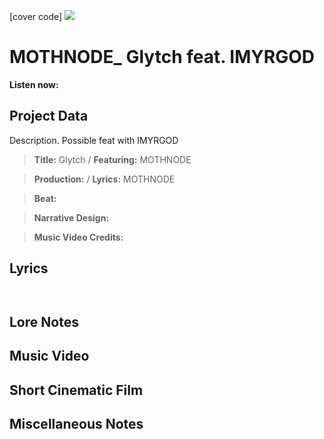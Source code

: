 [cover code] ![](57175019_319474918741616_8502199518755923887_n.jpg)

# MOTHNODE_ Glytch feat. IMYRGOD

**Listen now:** 

## Project Data

Description. Possible feat with IMYRGOD

> **Title:** Glytch / **Featuring:** MOTHNODE

> **Production:**  / **Lyrics:** MOTHNODE

> **Beat:**

> **Narrative Design:**

> **Music Video Credits:**


## Lyrics

```


```

## Lore Notes

## Music Video

## Short Cinematic Film

## Miscellaneous Notes
